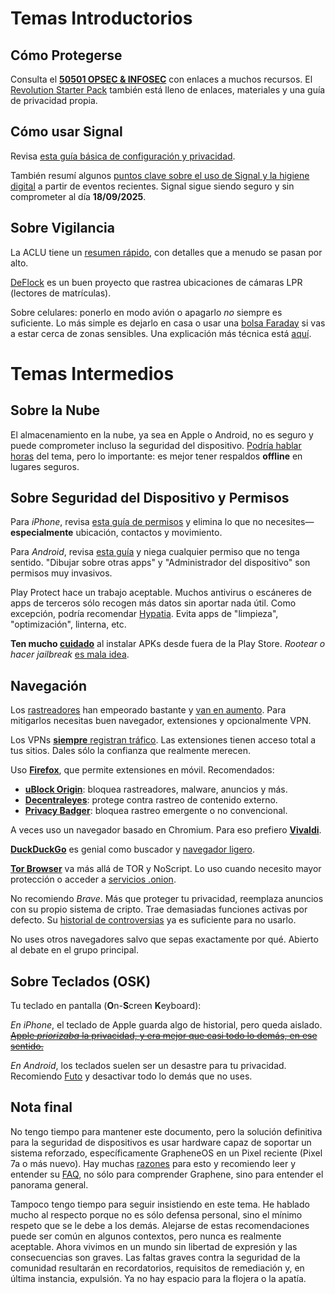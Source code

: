 # Temas Introductorios

## Cómo Protegerse

Consulta el [**50501 OPSEC & INFOSEC**](https://publish.obsidian.md/revolution-starter-pack/PDFs/50501+How+to+INFOSEC+%26+OPSEC+Handbook+v1.6.3-1.pdf) con enlaces a muchos recursos. El [Revolution Starter Pack](https://publish.obsidian.md/revolution-starter-pack/Start!) también está lleno de enlaces, materiales y una guía de privacidad propia.

## Cómo usar Signal

Revisa [esta guía básica de configuración y privacidad](https://ssd.eff.org/module/how-to-use-signal).

También resumí algunos [puntos clave sobre el uso de Signal y la higiene digital](https://markdownpastebin.com/?id=01b6cde3863a46068fcf00c86ba72603) a partir de eventos recientes. Signal sigue siendo seguro y sin comprometer al día **18/09/2025**.

## Sobre Vigilancia

La ACLU tiene un [resumen rápido](https://www.acludc.org/en/how-defend-against-police-surveillance-protests), con detalles que a menudo se pasan por alto.

[DeFlock](https://deflock.me/map#map=10/32.274281/-110.942699) es un buen proyecto que rastrea ubicaciones de cámaras LPR (lectores de matrículas).

Sobre celulares: ponerlo en modo avión o apagarlo *no* siempre es suficiente. Lo más simple es dejarlo en casa o usar una [bolsa Faraday](https://godarkbags.com/products/godark-faraday-bags-phone-small-bundle) si vas a estar cerca de zonas sensibles. Una explicación más técnica está [aquí](https://markdownpastebin.com/?id=a4d0f82f1d46453dab0ef0b165d74965).

# Temas Intermedios

## Sobre la Nube

El almacenamiento en la nube, ya sea en Apple o Android, no es seguro y puede comprometer incluso la seguridad del dispositivo. [Podría hablar horas](https://markdownpastebin.com/?id=7dbbf8a98baa48259f5c5bb1defd9edb) del tema, pero lo importante: es mejor tener respaldos **offline** en lugares seguros.

## Sobre Seguridad del Dispositivo y Permisos

Para *iPhone*, revisa [esta guía de permisos](https://www.theverge.com/24087604/iphone-app-permissions-how-to) y elimina lo que no necesites—**especialmente** ubicación, contactos y movimiento.

Para *Android*, revisa [esta guía](https://www.howtogeek.com/android-permissions-explained-which-ones-you-shouldnt-ignore/) y niega cualquier permiso que no tenga sentido. "Dibujar sobre otras apps" y "Administrador del dispositivo" son permisos muy invasivos.

Play Protect hace un trabajo aceptable. Muchos antivirus o escáneres de apps de terceros sólo recogen más datos sin aportar nada útil. Como excepción, podría recomendar [Hypatia](https://f-droid.org/packages/us.spotco.malwarescanner/). Evita apps de "limpieza", "optimización", linterna, etc.

**Ten mucho [cuidado](https://markdownpastebin.com/?id=da3c29af910840e1a03038d91730a2c0)** al instalar APKs desde fuera de la Play Store. *Rootear o hacer jailbreak* [es mala idea](https://markdownpastebin.com/?id=c251d5c8f7424148970e936c7ab28690).

## Navegación

Los [rastreadores](https://avoidthehack.com/what-are-trackers) han empeorado bastante y [van en aumento](https://ico.org.uk/about-the-ico/media-centre/news-and-blogs/2024/12/our-response-to-google-s-policy-change-on-fingerprinting/). Para mitigarlos necesitas buen navegador, extensiones y opcionalmente VPN.

Los VPNs [**siempre** registran tráfico](https://cyberinsider.com/vpn-logs/). Las extensiones tienen acceso total a tus sitios. Dales sólo la confianza que realmente merecen.

Uso [**Firefox**](https://www.mozilla.org/en-US/firefox/), que permite extensiones en móvil. Recomendados:

- [**uBlock Origin**](https://addons.mozilla.org/addon/ublock-origin/): bloquea rastreadores, malware, anuncios y más.
- [**Decentraleyes**](https://decentraleyes.org/): protege contra rastreo de contenido externo.
- [**Privacy Badger**](https://privacybadger.org/): bloquea rastreo emergente o no convencional.

A veces uso un navegador basado en Chromium. Para eso prefiero [**Vivaldi**](https://vivaldi.com/).

[**DuckDuckGo**](https://duckduckgo.com) es genial como buscador y [navegador ligero](https://duckduckgo.com/app).

[**Tor Browser**](https://www.torproject.org/download/) va más allá de TOR y NoScript. Lo uso cuando necesito mayor protección o acceder a [servicios .onion](https://community.torproject.org/onion-services/overview/).

No recomiendo *Brave*. Más que proteger tu privacidad, reemplaza anuncios con su propio sistema de cripto. Trae demasiadas funciones activas por defecto. Su [historial de controversias](https://en.wikipedia.org/wiki/Brave_(web_browser)) ya es suficiente para no usarlo.

No uses otros navegadores salvo que sepas exactamente por qué. Abierto al debate en el grupo principal.

## Sobre Teclados (OSK)

Tu teclado en pantalla (**O**n-**S**creen **K**eyboard):

*En iPhone*, el teclado de Apple guarda algo de historial, pero queda aislado. [~~Apple *priorizaba* la privacidad, y era mejor que casi todo lo demás, en ese sentido.~~](https://proton.me/blog/iphone-privacy)

*En Android*, los teclados suelen ser un desastre para tu privacidad. Recomiendo [Futo](https://keyboard.futo.org/) y desactivar todo lo demás que no uses.

## Nota final

No tengo tiempo para mantener este documento, pero la solución definitiva para la seguridad de dispositivos es usar hardware capaz de soportar un sistema reforzado, específicamente GrapheneOS en un Pixel reciente (Pixel 7a o más nuevo). Hay muchas [razones](https://grapheneos.org/faq) para esto y recomiendo leer y entender su [FAQ](https://grapheneos.org/faq), no sólo para comprender Graphene, sino para entender el panorama general.

Tampoco tengo tiempo para seguir insistiendo en este tema. He hablado mucho al respecto porque no es sólo defensa personal, sino el mínimo respeto que se le debe a los demás. Alejarse de estas recomendaciones puede ser común en algunos contextos, pero nunca es realmente aceptable. Ahora vivimos en un mundo sin libertad de expresión y las consecuencias son graves. Las faltas graves contra la seguridad de la comunidad resultarán en recordatorios, requisitos de remediación y, en última instancia, expulsión. Ya no hay espacio para la flojera o la apatía.